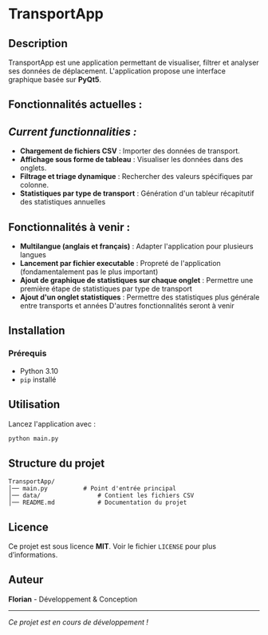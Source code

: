 # TransportApp

## Description
TransportApp est une application permettant de visualiser, filtrer et analyser ses données de déplacement.
L'application propose une interface graphique basée sur **PyQt5**.


## Fonctionnalités actuelles :
## *Current functionnalities :*
- **Chargement de fichiers CSV** : Importer des données de transport.
- **Affichage sous forme de tableau** : Visualiser les données dans des onglets.
- **Filtrage et triage dynamique** : Rechercher des valeurs spécifiques par colonne.
- **Statistiques par type de transport** : Génération d'un tableur récapitutif des statistiques annuelles

## Fonctionnalités à venir :
- **Multilangue (anglais et français)** : Adapter l'application pour plusieurs langues
- **Lancement par fichier executable** : Propreté de l'application (fondamentalement pas le plus important)
- **Ajout de graphique de statistiques sur chaque onglet** : Permettre une première étape de statistiques par type de transport
- **Ajout d'un onglet statistiques** : Permettre des statistiques plus générale entre transports et années
D'autres fonctionnalités seront à venir

## Installation
### Prérequis
- Python 3.10
- `pip` installé

## Utilisation
Lancez l'application avec :
```bash
python main.py
```

## Structure du projet
```
TransportApp/
│── main.py          # Point d'entrée principal
│── data/                # Contient les fichiers CSV
│── README.md            # Documentation du projet
```

## Licence
Ce projet est sous licence **MIT**. Voir le fichier `LICENSE` pour plus d’informations.

## Auteur
**Florian** - Développement & Conception

---
*Ce projet est en cours de développement !*


